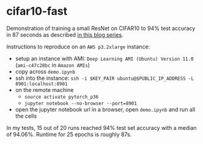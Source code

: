 # cifar10-fast

Demonstration of training a small ResNet on CIFAR10 to 94% test accuracy in 87 seconds as described [in this blog series](https://www.myrtle.ai/2018/09/24/how_to_train_your_resnet/).

Instructions to reproduce on an `AWS p3.2xlarge` instance:
- setup an instance with AMI: `Deep Learning AMI (Ubuntu) Version 11.0` (`ami-c47c28bc` in `Amazon AMIs`)
- copy across `demo.ipynb`
- ssh into the instance: `ssh -i $KEY_PAIR ubuntu@$PUBLIC_IP_ADDRESS -L 8901:localhost:8901`
- on the remote machine
    - `source activate pytorch_p36`
    - `jupyter notebook --no-browser --port=8901`
 - open the jupyter notebook url in a browser, open `demo.ipynb` and run all the cells

 In my tests, 15 out of 20 runs reached 94% test set accuracy with a median of 94.06%. Runtime for 25 epochs is roughly 87s.


